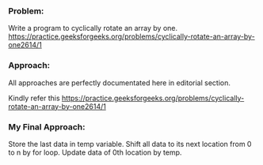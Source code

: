 ### Problem: 
Write a program to cyclically rotate an array by one.  
https://practice.geeksforgeeks.org/problems/cyclically-rotate-an-array-by-one2614/1

### Approach:

All approaches are perfectly documentated here in editorial section.

Kindly refer this  https://practice.geeksforgeeks.org/problems/cyclically-rotate-an-array-by-one2614/1

### My Final Approach:

Store the last data in temp variable. Shift all data to its next location from 0 to n by for loop. Update data of 0th location by temp.

